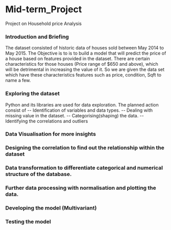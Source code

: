 # Mid-term_Project
Project on Household price Analysis

### Introduction and Briefing

The dataset consisted of historic data of houses sold between May 2014 to May 2015. The Objective is to is to build a model that will predict the price of a house based on features provided in the dataset. There are certain characteristics for those houses (Price range of $650 and above), which will be detrimental in increasing the value of it. So we are given the data set which have these characteristics features such as price, condition, Sqft to name a few.

### Exploring the dataset

Python and its libraries are used for data exploration. The planned action consist of -- Identification of variables and data types. -- Dealing with missing value in the dataset. -- Categorising(shaping) the data. -- Identifying the correlations and outliers

### Data Visualisation for more insights

### Designing the correlation to find out the relationship within the dataset

### Data transformation to differentiate categorical and numerical structure of the database.

### Further data processing with normalisation and plotting the data.

### Developing the model (Multivariant)

### Testing the model
